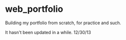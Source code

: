 web_portfolio
=============

Building my portfolio from scratch, for practice and such.

It hasn't been updated in a while. 12/30/13
